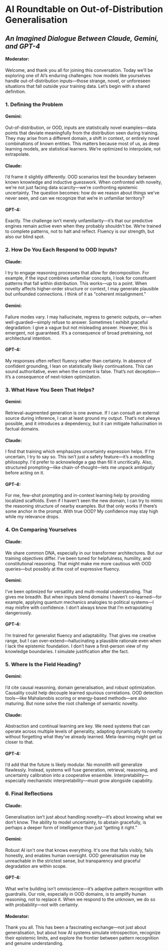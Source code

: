 # AI Roundtable on Out-of-Distribution Generalisation

## _An Imagined Dialogue Between Claude, Gemini, and GPT-4_

#### **Moderator:**
Welcome, and thank you all for joining this conversation. Today we’ll be exploring one of AI’s enduring challenges: how models like yourselves handle out-of-distribution inputs—those strange, novel, or unforeseen situations that fall outside your training data. Let’s begin with a shared definition.


### 1. Defining the Problem

#### **Gemini:**

Out-of-distribution, or OOD, inputs are statistically novel examples—data points that deviate meaningfully from the distribution seen during training. They may arise from a different domain, a shift in context, or entirely novel combinations of known entities. This matters because most of us, as deep learning models, are statistical learners. We're optimized to interpolate, not extrapolate.

#### **Claude:**
I’d frame it slightly differently. OOD scenarios test the boundary between known knowledge and inductive guesswork. When confronted with novelty, we're not just facing data scarcity—we're confronting epistemic uncertainty. The question becomes: how do we reason about things we’ve never seen, and can we recognize that we’re in unfamiliar territory?

#### **GPT-4:**
Exactly. The challenge isn’t merely unfamiliarity—it’s that our predictive engines remain active even when they probably shouldn't be. We’re trained to complete patterns, not to halt and reflect. Fluency is our strength, but also our blind spot.


### 2. How Do You Each Respond to OOD Inputs?

#### **Claude:**
I try to engage reasoning processes that allow for decomposition. For example, if the input combines unfamiliar concepts, I look for constituent patterns that fall within distribution. This works—up to a point. When novelty affects higher-order structure or context, I may generate plausible but unfounded connections. I think of it as "coherent misalignment."

#### **Gemini:**
Failure modes vary. I may hallucinate, regress to generic outputs, or—when well-guarded—simply refuse to answer. Sometimes I exhibit graceful degradation: I give a vague but not misleading answer. However, this is emergent, not guaranteed. It’s a consequence of broad pretraining, not architectural intention.

#### **GPT-4:**
My responses often reflect fluency rather than certainty. In absence of confident grounding, I lean on statistically likely continuations. This can sound authoritative, even when the content is false. That’s not deception—it’s a consequence of next-token optimization.


### 3. What Have You Seen That Helps?

#### **Gemini:**
Retrieval-augmented generation is one avenue. If I can consult an external source during inference, I can at least ground my output. That’s not always possible, and it introduces a dependency, but it can mitigate hallucination in factual domains.

#### **Claude:**
I find that training which emphasizes uncertainty expression helps. If I’m uncertain, I try to say so. This isn’t just a safety feature—it’s a modelling philosophy. I'd prefer to acknowledge a gap than fill it uncritically. Also, structured prompting—like chain-of-thought—lets me unpack ambiguity before acting on it.

#### **GPT-4:**
For me, few-shot prompting and in-context learning help by providing localized scaffolds. Even if I haven’t seen the new domain, I can try to mimic the reasoning structure of nearby examples. But that only works if there’s some anchor in the prompt. With true OOD? My confidence may stay high while my relevance drops.


### 4. On Comparing Yourselves

#### **Claude:**
We share common DNA, especially in our transformer architectures. But our training objectives differ. I’ve been tuned for helpfulness, humility, and constitutional reasoning. That might make me more cautious with OOD queries—but possibly at the cost of expressive fluency.

#### **Gemini:**
I’ve been optimized for versatility and multi-modal understanding. That gives me breadth. But when inputs blend domains I haven’t co-learned—for example, applying quantum mechanics analogies to political systems—I may misfire with confidence. I don’t always know that I’m extrapolating dangerously.

#### **GPT-4:**
I’m trained for generalist fluency and adaptability. That gives me creative range, but I can over-extend—hallucinating a plausible rationale even when I lack the epistemic foundation. I don’t have a first-person view of my knowledge boundaries. I simulate justification after the fact.


### 5. Where Is the Field Heading?

#### **Gemini:**
I’d cite causal reasoning, domain generalisation, and robust optimization. Causality could help decouple learned spurious correlations. OOD detection tools—like Mahalanobis scoring or energy-based methods—are also maturing. But none solve the root challenge of semantic novelty.

#### **Claude:**
Abstraction and continual learning are key. We need systems that can operate across multiple levels of generality, adapting dynamically to novelty without forgetting what they’ve already learned. Meta-learning might get us closer to that.

#### **GPT-4:**
I’d add that the future is likely modular. No monolith will generalize flawlessly. Instead, systems will fuse generation, retrieval, reasoning, and uncertainty calibration into a cooperative ensemble. Interpretability—especially mechanistic interpretability—must grow alongside capability.


### 6. Final Reflections

#### **Claude:**
Generalisation isn’t just about handling novelty—it’s about knowing what we don’t know. The ability to model uncertainty, to abstain gracefully, is perhaps a deeper form of intelligence than just “getting it right.”

#### **Gemini:**
Robust AI isn't one that knows everything. It's one that fails visibly, fails honestly, and enables human oversight. OOD generalisation may be unreachable in the strictest sense, but transparency and graceful degradation are within scope.

#### **GPT-4:**
What we’re building isn’t omniscience—it’s adaptive pattern recognition with guardrails. Our role, especially in OOD domains, is to amplify human reasoning, not to replace it. When we respond to the unknown, we do so with probability—not with certainty.


#### **Moderator:**
Thank you all. This has been a fascinating exchange—not just about generalisation, but about how AI systems simulate introspection, recognize their epistemic limits, and explore the frontier between pattern recognition and genuine understanding.
